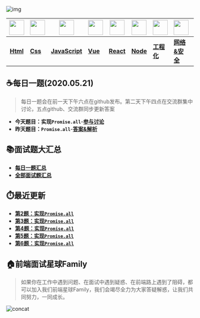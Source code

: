 ![img](http://smartlive.site/3.png)

| <img src="http://smartlive.site/html.png" width="40px" > | <img src="http://smartlive.site/css.png" width="40px" > | <img src="http://smartlive.site/js.png" width="40px" > | <img src="http://smartlive.site/vue.png" width="40px" > | <img src="http://smartlive.site/react.png" width="40px" > | <img src="http://smartlive.site/node.png" width="40px" > | <img src="http://smartlive.site/webpack.png" width="40px" > | <img src="http://smartlive.site/http.png" width="40px" > | <img src="http://smartlive.site/algorithm.png" width="30px" > | <img src="http://smartlive.site/write.png" width="40px" > | <img src="http://smartlive.site/other.png" width="40px" > |
| :------------------------------------------------------: | ------------------------------------------------------- | ------------------------------------------------------ | ------------------------------------------------------- | --------------------------------------------------------- | :------------------------------------------------------: | ----------------------------------------------------------- | -------------------------------------------------------- | ------------------------------------------------------------ | --------------------------------------------------------- | --------------------------------------------------------- |
|                        **[Html](https://github.com/lgwebdream/FE-Interview-Planet/blob/master/summarry/html.md)**                        | **[Css](https://github.com/lgwebdream/FE-Interview-Planet/blob/master/summarry/css.md)**                                                 | **[JavaScript](https://github.com/lgwebdream/FE-Interview-Planet/blob/master/summarry/javascript.md)**                                         | **[Vue](https://github.com/lgwebdream/FE-Interview-Planet/blob/master/summarry/vue.md)**                                                 | **[React](https://github.com/lgwebdream/FE-Interview-Planet/blob/master/summarry/react.md)**                                                 |                         **[Node](https://github.com/lgwebdream/FE-Interview-Planet/blob/master/summarry/node.md)**                         | **[工程化](https://github.com/lgwebdream/FE-Interview-Planet/blob/master/summarry/webpack.md)**                                                  | **[网络&安全](https://github.com/lgwebdream/FE-Interview-Planet/blob/master/summarry/http.md)**                                            | **[算法](https://github.com/lgwebdream/FE-Interview-Planet/blob/master/summarry/algorithm.md)**                                                     | **[编程题](https://github.com/lgwebdream/FE-Interview-Planet/blob/master/summarry/program.md)**                                                | **[其它](https://github.com/lgwebdream/FE-Interview-Planet/blob/master/summarry/other.md)**                                                  |

## ☕每日一题(2020.05.21)

> 每日一题会在前一天下午六点在github发布。第二天下午四点在交流群集中讨论，五点github、交流群同步更新答案

- **今天题目：实现`Promise.all`**-**[参与讨论](https://github.com/lgwebdream/FE-Interview-Planet/issues/2)**
- **昨天题目：`Promise.all`**-**[答案&解析](https://github.com/lgwebdream/FE-Interview-Planet/issues/2)**

## 📚面试题大汇总

- **[每日一题汇总](https://github.com/lgwebdream/FE-Interview-Planet/blob/master/summarry/daily.md)**
- **[全部面试题汇总](https://github.com/lgwebdream/FE-Interview-Planet/blob/master/summarry/all.md)**

## ⏱️最近更新

- **[第2题：实现`Promise.all`](https://github.com/lgwebdream/FE-Interview-Planet/issues/1)**
- **[第3题：实现`Promise.all`](https://github.com/lgwebdream/FE-Interview-Planet/issues/1)**
- **[第4题：实现`Promise.all`](https://github.com/lgwebdream/FE-Interview-Planet/issues/1)**
- **[第5题：实现`Promise.all`](https://github.com/lgwebdream/FE-Interview-Planet/issues/1)**
- **[第6题：实现`Promise.all`](https://github.com/lgwebdream/FE-Interview-Planet/issues/1)**

## 🏠前端面试星球Family

> 如果你在工作中遇到问题、在面试中遇到疑惑、在前端路上遇到了阻碍，都可以加入我们前端星球Family，我们会竭尽全力为大家答疑解惑，让我们共同努力，一同成长。

![concat](http://smartlive.site/concat.jpg)

